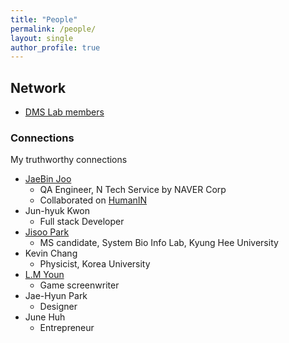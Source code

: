 ```yaml
---
title: "People"
permalink: /people/
layout: single
author_profile: true
---
```


## Network 
- [DMS Lab members](https://dmslab-konkuk.github.io/people/)


### Connections 
My truthworthy connections
- [JaeBin Joo](https://www.linkedin.com/in/jaebin-joo/)
  - QA Engineer, N Tech Service by NAVER Corp
  - Collaborated on [HumanIN](https://sangwooj.github.io/project)
- Jun-hyuk Kwon
  - Full stack Developer
- [Jisoo Park](https://www.sysbioinfo.com/people#h.w0snweqwfi8c) 
  - MS candidate, System Bio Info Lab, Kyung Hee University
- Kevin Chang
  - Physicist, Korea University
- [L.M Youn](https://novel.naver.com/search?keyword=LMYoun&target=author)
  - Game screenwriter
- Jae-Hyun Park
  - Designer
- June Huh
  - Entrepreneur


